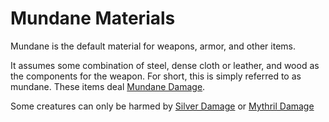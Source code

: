 # Mundane Materials
Mundane is the default material for weapons, armor, and other items. 

It assumes some combination of steel, dense cloth or leather, and wood as the components for the weapon. For short, this is simply referred to as mundane. These items deal [Mundane Damage](../../../Damage%20Types/Mundane%20Damage.md).

Some creatures can only be harmed by [Silver Damage](../../../Damage%20Types/Silver%20Damage.md) or [Mythril Damage](../../../Damage%20Types/Mythril%20Damage.md)